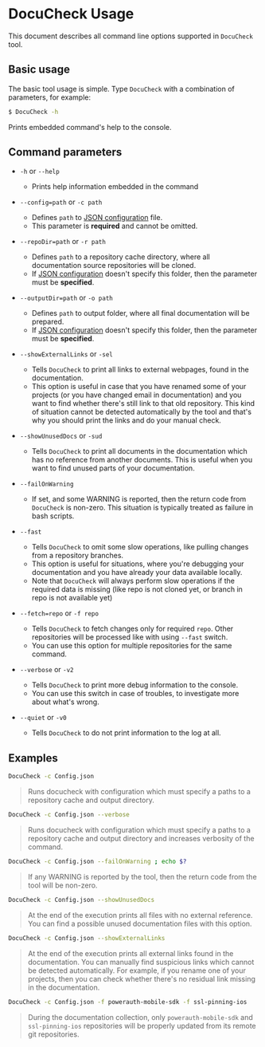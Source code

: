 # DocuCheck Usage

This document describes all command line options supported in `DocuCheck` tool.

## Basic usage

The basic tool usage is simple. Type `DocuCheck` with a combination of parameters, for example:

```sh
$ DocuCheck -h
```

Prints embedded command's help to the console.


## Command parameters

- `-h` or `--help`
  - Prints help information embedded in the command
  
- `--config=path` or `-c path`
  - Defines `path` to [JSON configuration](Configuration-File.md) file. 
  - This parameter is **required** and cannot be omitted.

- `--repoDir=path` or `-r path`
  - Defines `path` to a repository cache directory, where all documentation source repositories will be cloned.
  - If [JSON configuration](Configuration-File.md) doesn't specify this folder, then the parameter must be **specified**. 
  
- `--outputDir=path` or `-o path`
  - Defines `path` to output folder, where all final documentation will be prepared.
  - If [JSON configuration](Configuration-File.md) doesn't specify this folder, then the parameter must be **specified**.
  
- `--showExternalLinks` or `-sel`
  - Tells `DocuCheck` to print all links to external webpages, found in the documentation.
  - This option is useful in case that you have renamed some of your projects (or you have changed email in documentation) and you want to find whether there's still link to that old repository. This kind of situation cannot be detected automatically by the tool and that's why you should print the links and do your manual check.

- `--showUnusedDocs` or `-sud`
  - Tells `DocuCheck` to print all documents in the documentation which has no reference from another documents. This is useful when you want to find unused parts of your documentation.

- `--failOnWarning`
  - If set, and some WARNING is reported, then the return code from `DocuCheck` is non-zero. This situation is typically treated as failure in bash scripts.

- `--fast`
  - Tells `DocuCheck` to omit some slow operations, like pulling changes from a repository branches. 
  - This option is useful for situations, where you're debugging your documentation and you have already your data available locally. 
  - Note that `DocuCheck` will always perform slow operations if the required data is missing (like repo is not cloned yet, or branch in repo is not available yet)

- `--fetch=repo` or `-f repo`
  - Tells `DocuCheck` to fetch changes only for required `repo`. Other repositories will be processed like with using `--fast` switch.
  - You can use this option for multiple repositories for the same command. 

- `--verbose` or `-v2`
  - Tells `DocuCheck` to print more debug information to the console.
  - You can use this switch in case of troubles, to investigate more about what's wrong.
 
- `--quiet` or `-v0`
  - Tells `DocuCheck` to do not print information to the log at all.


## Examples

```sh
DocuCheck -c Config.json
```
> Runs docucheck with configuration which must specify a paths to a repository cache and output directory.
  
```sh
DocuCheck -c Config.json --verbose
```
> Runs docucheck with configuration which must specify a paths to a repository cache and output directory and increases verbosity of the command.

```sh
DocuCheck -c Config.json --failOnWarning ; echo $?
```
> If any WARNING is reported by the tool, then the return code from the tool will be non-zero.

```sh
DocuCheck -c Config.json --showUnusedDocs
```
> At the end of the execution prints all files with no external reference. You can find a possible unused documentation files with this option. 

```sh
DocuCheck -c Config.json --showExternalLinks
```
> At the end of the execution prints all external links found in the documentation. You can manually find suspicious links which cannot be detected automatically. For example, if you rename one of your projects, then you can check whether there's no residual link missing in the documentation. 

```sh
DocuCheck -c Config.json -f powerauth-mobile-sdk -f ssl-pinning-ios
```
> During the documentation collection, only `powerauth-mobile-sdk` and `ssl-pinning-ios` repositories will be properly updated from its remote git repositories.
